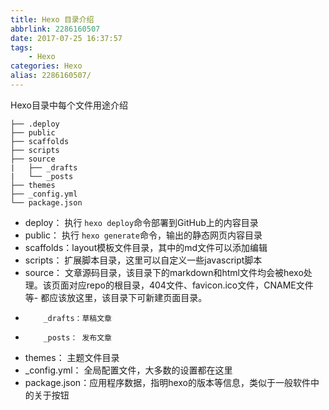```yaml
---
title: Hexo 目录介绍
abbrlink: 2286160507
date: 2017-07-25 16:37:57
tags: 
    - Hexo
categories: Hexo
alias: 2286160507/
---
```

Hexo目录中每个文件用途介绍
<!-- more -->
```
├── .deploy
├── public
├── scaffolds
├── scripts
├── source
|   ├── _drafts
|   └── _posts
├── themes
├── _config.yml
└── package.json
```

- deploy： 执行 `hexo deploy`命令部署到GitHub上的内容目录
- public： 执行 `hexo generate`命令，输出的静态网页内容目录
- scaffolds：layout模板文件目录，其中的md文件可以添加编辑
- scripts： 扩展脚本目录，这里可以自定义一些javascript脚本
- source： 文章源码目录，该目录下的markdown和html文件均会被hexo处理。该页面对应repo的根目录，404文件、favicon.ico文件，CNAME文件等- 都应该放这里，该目录下可新建页面目录。
-         _drafts：草稿文章
-         _posts： 发布文章
- themes：  主题文件目录
- _config.yml： 全局配置文件，大多数的设置都在这里
- package.json：应用程序数据，指明hexo的版本等信息，类似于一般软件中的关于按钮

